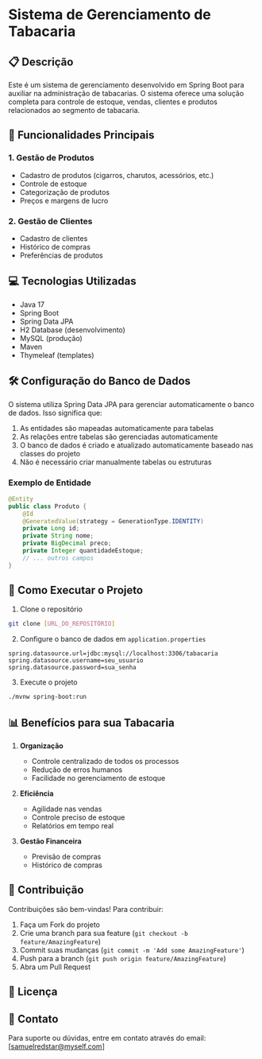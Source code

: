 # Sistema de Gerenciamento de Tabacaria

## 📋 Descrição
Este é um sistema de gerenciamento desenvolvido em Spring Boot para auxiliar na administração de tabacarias. O sistema oferece uma solução completa para controle de estoque, vendas, clientes e produtos relacionados ao segmento de tabacaria.

## 🚀 Funcionalidades Principais

### 1. Gestão de Produtos
- Cadastro de produtos (cigarros, charutos, acessórios, etc.)
- Controle de estoque
- Categorização de produtos
- Preços e margens de lucro

### 2. Gestão de Clientes
- Cadastro de clientes
- Histórico de compras
- Preferências de produtos


## 💻 Tecnologias Utilizadas
- Java 17
- Spring Boot
- Spring Data JPA
- H2 Database (desenvolvimento)
- MySQL (produção)
- Maven
- Thymeleaf (templates)

## 🛠️ Configuração do Banco de Dados
O sistema utiliza Spring Data JPA para gerenciar automaticamente o banco de dados. Isso significa que:

1. As entidades são mapeadas automaticamente para tabelas
2. As relações entre tabelas são gerenciadas automaticamente
3. O banco de dados é criado e atualizado automaticamente baseado nas classes do projeto
4. Não é necessário criar manualmente tabelas ou estruturas

### Exemplo de Entidade
```java
@Entity
public class Produto {
    @Id
    @GeneratedValue(strategy = GenerationType.IDENTITY)
    private Long id;
    private String nome;
    private BigDecimal preco;
    private Integer quantidadeEstoque;
    // ... outros campos
}
```

## 🚀 Como Executar o Projeto

1. Clone o repositório
```bash
git clone [URL_DO_REPOSITÓRIO]
```

2. Configure o banco de dados em `application.properties`
```properties
spring.datasource.url=jdbc:mysql://localhost:3306/tabacaria
spring.datasource.username=seu_usuario
spring.datasource.password=sua_senha
```

3. Execute o projeto
```bash
./mvnw spring-boot:run
```

## 📊 Benefícios para sua Tabacaria

1. **Organização**
   - Controle centralizado de todos os processos
   - Redução de erros humanos
   - Facilidade no gerenciamento de estoque

2. **Eficiência**
   - Agilidade nas vendas
   - Controle preciso de estoque
   - Relatórios em tempo real

3. **Gestão Financeira**
   - Previsão de compras
   - Histórico de compras

## 🤝 Contribuição
Contribuições são bem-vindas! Para contribuir:

1. Faça um Fork do projeto
2. Crie uma branch para sua feature (`git checkout -b feature/AmazingFeature`)
3. Commit suas mudanças (`git commit -m 'Add some AmazingFeature'`)
4. Push para a branch (`git push origin feature/AmazingFeature`)
5. Abra um Pull Request

## 📝 Licença

## 📧 Contato
Para suporte ou dúvidas, entre em contato através do email: [samuelredstar@myself.com] 